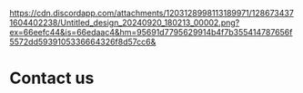 https://cdn.discordapp.com/attachments/1203128998113189971/1286734371604402238/Untitled_design_20240920_180213_00002.png?ex=66eefc44&is=66edaac4&hm=95691d7795629914b4f7b355414787656f5572dd5939105336664326f8d57cc6&

# Contact us

